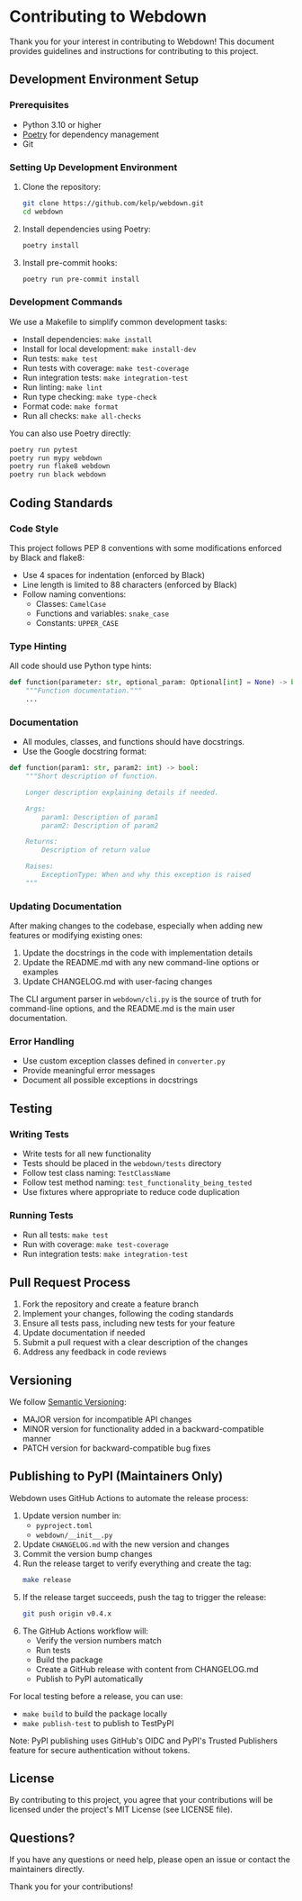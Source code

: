 # Contributing to Webdown

Thank you for your interest in contributing to Webdown! This document provides guidelines and instructions for contributing to this project.

## Development Environment Setup

### Prerequisites

- Python 3.10 or higher
- [Poetry](https://python-poetry.org/docs/#installation) for dependency management
- Git

### Setting Up Development Environment

1. Clone the repository:
   ```bash
   git clone https://github.com/kelp/webdown.git
   cd webdown
   ```

2. Install dependencies using Poetry:
   ```bash
   poetry install
   ```

3. Install pre-commit hooks:
   ```bash
   poetry run pre-commit install
   ```

### Development Commands

We use a Makefile to simplify common development tasks:

- Install dependencies: `make install`
- Install for local development: `make install-dev`
- Run tests: `make test`
- Run tests with coverage: `make test-coverage`
- Run integration tests: `make integration-test`
- Run linting: `make lint`
- Run type checking: `make type-check`
- Format code: `make format`
- Run all checks: `make all-checks`

You can also use Poetry directly:
```bash
poetry run pytest
poetry run mypy webdown
poetry run flake8 webdown
poetry run black webdown
```

## Coding Standards

### Code Style

This project follows PEP 8 conventions with some modifications enforced by Black and flake8:

- Use 4 spaces for indentation (enforced by Black)
- Line length is limited to 88 characters (enforced by Black)
- Follow naming conventions:
  - Classes: `CamelCase`
  - Functions and variables: `snake_case`
  - Constants: `UPPER_CASE`

### Type Hinting

All code should use Python type hints:

```python
def function(parameter: str, optional_param: Optional[int] = None) -> bool:
    """Function documentation."""
    ...
```

### Documentation

- All modules, classes, and functions should have docstrings.
- Use the Google docstring format:

```python
def function(param1: str, param2: int) -> bool:
    """Short description of function.

    Longer description explaining details if needed.

    Args:
        param1: Description of param1
        param2: Description of param2

    Returns:
        Description of return value

    Raises:
        ExceptionType: When and why this exception is raised
    """
```

### Updating Documentation

After making changes to the codebase, especially when adding new features or modifying existing ones:

1. Update the docstrings in the code with implementation details
2. Update the README.md with any new command-line options or examples
3. Update CHANGELOG.md with user-facing changes

The CLI argument parser in `webdown/cli.py` is the source of truth for command-line options, and the README.md is the main user documentation.

### Error Handling

- Use custom exception classes defined in `converter.py`
- Provide meaningful error messages
- Document all possible exceptions in docstrings

## Testing

### Writing Tests

- Write tests for all new functionality
- Tests should be placed in the `webdown/tests` directory
- Follow test class naming: `TestClassName`
- Follow test method naming: `test_functionality_being_tested`
- Use fixtures where appropriate to reduce code duplication

### Running Tests

- Run all tests: `make test`
- Run with coverage: `make test-coverage`
- Run integration tests: `make integration-test`

## Pull Request Process

1. Fork the repository and create a feature branch
2. Implement your changes, following the coding standards
3. Ensure all tests pass, including new tests for your feature
4. Update documentation if needed
5. Submit a pull request with a clear description of the changes
6. Address any feedback in code reviews

## Versioning

We follow [Semantic Versioning](https://semver.org/):

- MAJOR version for incompatible API changes
- MINOR version for functionality added in a backward-compatible manner
- PATCH version for backward-compatible bug fixes

## Publishing to PyPI (Maintainers Only)

Webdown uses GitHub Actions to automate the release process:

1. Update version number in:
   - `pyproject.toml`
   - `webdown/__init__.py`
2. Update `CHANGELOG.md` with the new version and changes
3. Commit the version bump changes
4. Run the release target to verify everything and create the tag:
   ```bash
   make release
   ```
5. If the release target succeeds, push the tag to trigger the release:
   ```bash
   git push origin v0.4.x
   ```
6. The GitHub Actions workflow will:
   - Verify the version numbers match
   - Run tests
   - Build the package
   - Create a GitHub release with content from CHANGELOG.md
   - Publish to PyPI automatically

For local testing before a release, you can use:
- `make build` to build the package locally
- `make publish-test` to publish to TestPyPI

Note: PyPI publishing uses GitHub's OIDC and PyPI's Trusted Publishers feature for secure authentication without tokens.

## License

By contributing to this project, you agree that your contributions will be licensed under the project's MIT License (see LICENSE file).

## Questions?

If you have any questions or need help, please open an issue or contact the maintainers directly.

Thank you for your contributions!
